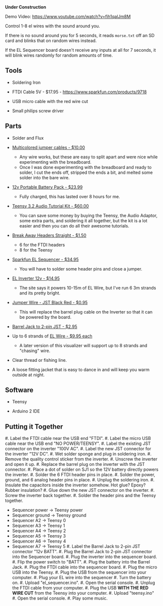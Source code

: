 **Under Construction**

Demo Video: https://www.youtube.com/watch?v=fih1qalJm8M

Control 1-8 el wires with the sound around you.

If there is no sound around you for 5 seconds, it reads `morse.txt` off an SD card and blinks that on random wires instead.

If the EL Sequencer board doesn't receive any inputs at all for 7 seconds, it will blink wires randomly for random amounts of time.


Tools
-----

- Soldering Iron

- FTDI Cable 5V - $17.95 - https://www.sparkfun.com/products/9718

- USB micro cable with the red wire cut

- Small philips screw driver


Parts
-----

- Solder and Flux

- [Multicolored jumper cables - $10.00](https://amzn.com/B00M5WLZDW)
  - Any wire works, but these are easy to split apart and were nice while experimenting with the breadboard.
  - Once I was done experimenting with the breadboard and ready to solder, I cut the ends off, stripped the ends a bit, and melted some solder into the bare wire.

- [12v Portable Battery Pack - $23.99](http://smile.amazon.com/dp/B00MHNQIR2)
  - Fully charged, this has lasted over 8 hours for me.

- [Teensy 3.2 Audio Tutorial Kit - $60.00](https://www.pjrc.com/store/audio_tutorial_kit.html)
  - You can save some money by buying the Teensy, the Audio Adaptor, some extra parts, and soldering it all together, but the kit is a lot easier and then you can do all their awesome tutorials.

- [Break Away Headers Straight - $1.50](https://www.sparkfun.com/products/116)
  - 6 for the FTDI headers
  - 8 for the Teensy

- [Sparkfun EL Sequencer - $34.95](https://www.sparkfun.com/products/12781)
  - You will have to solder some header pins and close a jumper.

- [EL Inverter 12v - $14.95](https://www.sparkfun.com/products/10469)
  - The site says it powers 10-15m of EL Wire, but I've run 6 3m strands and its pretty bright.

- [Jumper Wire - JST Black Red - $0.95](https://www.sparkfun.com/products/8670)
  - This will replace the barrel plug cable on the Inverter so that it can be powered by the board.

- [Barrel Jack to 2-pin JST - $2.95](https://www.sparkfun.com/products/8734)

- Up to 6 strands of [EL Wire - $9.95 each](https://www.sparkfun.com/products/10200)
  - A later version of this visualizer will support up to 8 strands and "chasing" wire.

- Clear thread or fishing line.

- A loose fitting jacket that is easy to dance in and will keep you warm outside at night.


Software
--------

- Teensy

- Arduino 2 IDE


Putting it Together
-------------------

#. Label the FTDI cable near the USB end "FTDI".
#. Label the micro USB cable near the USB end "NO POWER/TEENSY".
#. Label the existing JST connector on the inverter "100V AC".
#. Label the new JST connector for the inverter "12V DC".
#. Wet solder sponge and plug in soldering iron.
#. Remove the quality control sticker from the inverter.
#. Unscrew the inverter and open it up.
#. Replace the barrel plug on the inverter with the JST connector.
#. Place a dot of solder on SJ1 so the 12V battery directly powers the inverter.
#. Solder the 6 FTDI header pins in place.
#. Solder the power, ground, and 6 analog header pins in place.
#. Unplug the soldering iron.
#. Insulate the capacitors inside the inverter somehow. Hot glue? Epoxy? Rubber insulation?
#. Glue down the new JST connector on the inverter.
#. Screw the inverter back together.
#. Solder the header pins and the Teensy together.
  - Sequencer power -> Teensy power
  - Sequencer ground -> Teensy ground
  - Sequencer A2 -> Teensy 0
  - Sequencer A3 -> Teensy 1
  - Sequencer A4 -> Teensy 2
  - Sequencer A5 -> Teensy 3
  - Sequencer A6 -> Teensy 4
  - Sequencer A7 -> Teensy 5
#. Label the Barrel Jack to 2-pin JST connector "12v BATT".
#. Plug the Barrel Jack to 2-pin JST connector into the Sequencer board.
#. Plug the inverter into the sequencer board.
#. Flip the power switch to "BATT".
#. Plug the battery into the Barrel Jack.
#. Plug the FTDI cable into the sequencer board.
#. Plug the micro USB into the Teensy.
#. Plug the USB from the sequencer into your computer.
#. Plug your EL wire into the sequencer
#. Turn the battery on.
#. Upload "el_sequencer.ino".
#. Open the serial console.
#. Unplug the FTDI cable from your computer.
#. Plug the USB **WITH THE RED WIRE CUT** from the Teensy into your computer.
#. Upload "teensy.ino"
#. Open the serial console.
#. Play some music.
